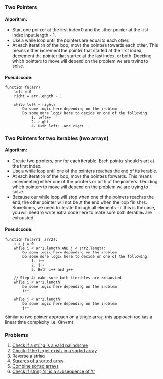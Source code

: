 ### Two Pointers
#### Algorithm:
* Start one pointer at the first index 0 and the other pointer at the last index input.length - 1.
* Use a while loop until the pointers are equal to each other.
* At each iteration of the loop, move the pointers towards each other. This means either increment the pointer that started at the first index, decrement the pointer that started at the last index, or both. Deciding which pointers to move will depend on the problem we are trying to solve.

#### Pseudocode:
````
function fn(arr):
    left = 0
    right = arr.length - 1

    while left < right:
        Do some logic here depending on the problem
        Do some more logic here to decide on one of the following:
            1. left++
            2. right--
            3. Both left++ and right--
````

### Two Pointers for two iterables (two arrays)
#### Algorithm:
* Create two pointers, one for each iterable. Each pointer should start at the first index.
* Use a while loop until one of the pointers reaches the end of its iterable.
* At each iteration of the loop, move the pointers forwards. This means incrementing either one of the pointers or both of the pointers. Deciding which pointers to move will depend on the problem we are trying to solve.
* Because our while loop will stop when one of the pointers reaches the end, the other pointer will not be at the end when the loop finishes. Sometimes, we need to iterate through all elements - if this is the case, you will need to write extra code here to make sure both iterables are exhausted.

#### Pseudocode:
````
function fn(arr1, arr2):
    i = j = 0
    while i < arr1.length AND j < arr2.length:
        Do some logic here depending on the problem
        Do some more logic here to decide on one of the following:
            1. i++
            2. j++
            3. Both i++ and j++

    // Step 4: make sure both iterables are exhausted
    while i < arr1.length:
        Do some logic here depending on the problem
        i++

    while j < arr2.length:
        Do some logic here depending on the problem
        j++
````

Similar to two pointer approach on a single array, this approach too has a linear time complexity i.e. O(n+m)

### Problems
1. [Check if a string is a valid palindrome](CheckPalidrome.java)
2. [Check if the target exists in a sorted array](CheckTargetExists.java)
3. [Reverse a string](ReverseString.java)
4. [Squares of a sorted array](SquaresOfSortedArray.java)
5. [Combine sorted arrays](CombineSortedArrays.java)
6. [Check if string 's' is a subsequence of 't'](IsSubsequence.java)